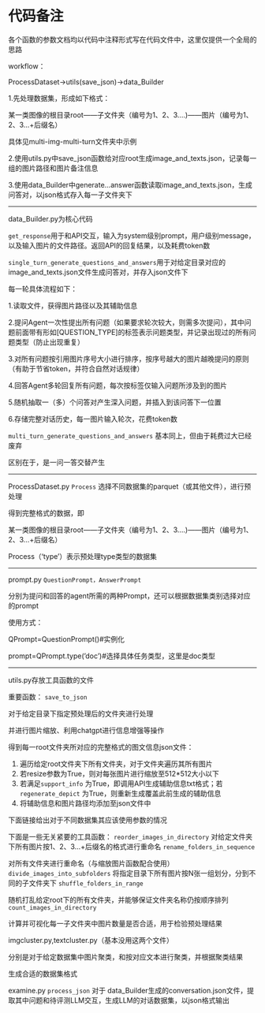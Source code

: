# 代码备注

各个函数的参数文档均以代码中注释形式写在代码文件中，这里仅提供一个全局的思路

workflow：

ProcessDataset→utils(save_json)→data_Builder

1.先处理数据集，形成如下格式：

某一类图像的根目录root——子文件夹（编号为1、2、3….)——图片（编号为1、2、3…+后缀名）

具体见multi-img-multi-turn文件夹中示例

2.使用utils.py中save_json函数给对应root生成image_and_texts.json，记录每一组的图片路径和图片备注信息

3.使用data_Builder中generate…answer函数读取image_and_texts.json，生成问答对，以json格式存入每一子文件夹下

---

data_Builder.py为核心代码

`get_response`用于和API交互，输入为system级别prompt，用户级别message，以及输入图片的文件路径。返回API的回复结果，以及耗费token数

`single_turn_generate_questions_and_answers`用于对给定目录对应的image_and_texts.json文件生成问答对，并存入json文件下

每一轮具体流程如下：

1.读取文件，获得图片路径以及其辅助信息

2.提问Agent一次性提出所有问题（如果要求轮次较大，则需多次提问），其中问题前面带有形如[QUESTION_TYPE]的标签表示问题类型，并记录出现过的所有问题类型（防止出现重复）

3.对所有问题按引用图片序号大小进行排序，按序号越大的图片越晚提问的原则（有助于节省token，并符合自然对话规律）

4.回答Agent多轮回复所有问题，每次按标签仅输入问题所涉及到的图片

5.随机抽取一（多）个问答对产生深入问题，并插入到该问答下一位置

6.存储完整对话历史，每一图片输入轮次，花费token数

`multi_turn_generate_questions_and_answers` 基本同上，但由于耗费过大已经废弃

区别在于，是一问一答交替产生

---

ProcessDataset.py
`Process`  选择不同数据集的parquet（或其他文件），进行预处理

得到完整格式的数据，即

某一类图像的根目录root——子文件夹（编号为1、2、3….)——图片（编号为1、2、3…+后缀名）

Process（‘type’）表示预处理type类型的数据集

---

prompt.py
`QuestionPrompt，AnswerPrompt`

分别为提问和回答的agent所需的两种Prompt，还可以根据数据集类别选择对应的prompt

使用方式：

QPrompt=QuestionPrompt()#实例化

prompt=QPrompt.type(’doc’)#选择具体任务类型，这里是doc类型

---

utils.py存放工具函数的文件

重要函数：
`save_to_json`

对于给定目录下指定预处理后的文件夹进行处理

并进行图片缩放、利用chatgpt进行信息增强等操作

得到每一root文件夹所对应的完整格式的图文信息json文件：

1. 遍历给定root文件夹下所有文件夹，对于文件夹遍历其所有图片
2. 若resize参数为True，则对每张图片进行缩放至512*512大小以下
3. 若满足`support_info` 为True，即调用API生成辅助信息txt格式；若`regenerate_depict` 为True，则重新生成覆盖此前生成的辅助信息
4. 将辅助信息和图片路径均添加至json文件中

下面链接给出对于不同数据集其应该使用参数的情况

[](https://www.notion.so/10d7ae070b5a80e19d78e1dce276d27f?pvs=21) 

下面是一些无关紧要的工具函数：
`reorder_images_in_directory`
对给定文件夹下所有图片按1、2、3…+后缀名的格式进行重命名
`rename_folders_in_sequence`

对所有文件夹进行重命名（与缩放图片函数配合使用）
`divide_images_into_subfolders`
将指定目录下所有图片按N张一组划分，分到不同的子文件夹下
`shuffle_folders_in_range`

随机打乱给定root下的所有文件夹，并能够保证文件夹名称仍按顺序排列
`count_images_in_directory`

计算并可视化每一子文件夹中图片数量是否合适，用于检验预处理结果

imgcluster.py,textcluster.py（基本没用这两个文件）

分别是对于给定数据集中图片聚类，和按对应文本进行聚类，并根据聚类结果

生成合适的数据集格式

examine.py
`process_json`    对于  data_Builder生成的conversation.json文件，提取其中问题和待评测LLM交互，生成LLM的对话数据集，以json格式输出